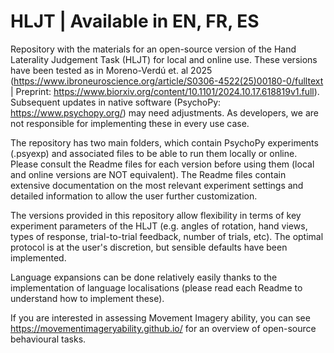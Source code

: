 # HLJT | Available in EN, FR, ES

Repository with the materials for an open-source version of the Hand Laterality Judgement Task (HLJT) for local and online use. These versions have been tested as in Moreno-Verdú et. al 2025 (https://www.ibroneuroscience.org/article/S0306-4522(25)00180-0/fulltext | Preprint: https://www.biorxiv.org/content/10.1101/2024.10.17.618819v1.full). Subsequent updates in native software (PsychoPy: https://www.psychopy.org/) may need adjustments. As developers, we are not responsible for implementing these in every use case.

The repository has two main folders, which contain PsychoPy experiments (.psyexp) and associated files to be able to run them locally or online. Please consult the Readme files for each version before using them (local and online versions are NOT equivalent). The Readme files contain extensive documentation on the most relevant experiment settings and detailed information to allow the user further customization.

The versions provided in this repository allow flexibility in terms of key experiment parameters of the HLJT (e.g. angles of rotation, hand views, types of response, trial-to-trial feedback, number of trials, etc). The optimal protocol is at the user's discretion, but sensible defaults have been implemented.

Language expansions can be done relatively easily thanks to the implementation of language localisations (please read each Readme to understand how to implement these). 

If you are interested in assessing Movement Imagery ability, you can see https://movementimageryability.github.io/ for an overview of open-source behavioural tasks.
